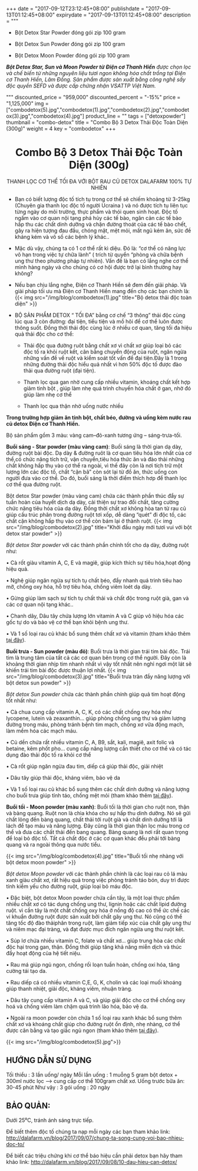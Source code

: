+++
date = "2017-09-12T23:12:45+08:00"
publishdate = "2017-09-13T01:12:45+08:00"
expirydate = "2017-09-13T01:12:45+08:00"
description = """

* Bột Detox Star Powder đóng gói zip 100 gram

* Bột Detox Sun Powder đóng gói zip 100 gram

* Bột Detox Moon Powder đóng gói zip 100 gram

_**Bột Detox Star, Sun và Moon Powder từ Điện cơ Thanh Hiền** được chọn lọc và chế biến từ những nguyên liệu
tươi ngon không hóa chất trồng tại Điện cơ Thanh Hiền, Lâm Đồng. Sản phẩm được
sản xuất bằng công nghệ sấy độc quyền SEFD và được cấp chứng nhận
VSATTP Việt Nam._

"""
discounted_price = "959,000"
discounted_percent = "-15%"
price = "1,125,000"
img = ["combodetox(5).jpg","combodetox(1).jpg","combodetox(2).jpg","combodetox(3).jpg","combodetox(4).jpg"]
product_line = ""
tags = ["detoxpowder"]
thumbnail = "combo-detox"
title = "Combo Bộ 3 Detox Thải Độc Toàn Diện (300g)"
weight = 4
key = "combodetox"
+++

<h1 style="text-align: center;">Combo Bộ 3 Detox Thải Độc Toàn Diện (300g)</h1>

<p style="text-align: center;">THANH LỌC CƠ THỂ TỐI ĐA VỚI BỘT RAU CỦ DETOX DALAFARM 100% TỰ NHIÊN</p>


-	Bạn có biết lượng độc tố tích tụ trong cơ thể sẽ chiếm khoảng từ 3-25kg (Chuyên gia thanh lọc độc tố người Ucraina ) và nó được tích tụ liên tục từng ngày do môi trường, thực phẩm và thói quen sinh hoạt. Độc tố ngấm vào cơ quan nội tạng phá hủy các tế bào, ngăn cản các tế bào hấp thu các chất dinh dưỡng và chặn đường thoát của các tế bào chết, gây ra hiện tượng đau đầu, chóng mặt, mệt mỏi, mất ngủ kém ăn, sức đề kháng kém và vô số các bệnh lý khác..

-	Mặc dù vậy, chúng ta có 1 cơ thể rất kì diệu. Đó là: “cơ thể có năng lực vô hạn trong việc tự chữa lành” ( trích từ quyển “phòng và chữa bệnh ung thư theo phương pháp tự nhiên). Vấn đề là bạn có lắng nghe cơ thể mình hàng ngày và cho chúng có cơ hội được trở lại bình thường hay không?

-	Nếu bạn chịu lắng nghe, Điện cơ Thanh Hiền sẽ  đem đến giải pháp. Và giải pháp tối ưu mà Điện cơ Thanh Hiền mang đến chọ các bạn chính là:
{{< img src="/img/blog/combodetox(1).jpg" title="Bộ detox thải độc toàn diện" >}}

-	BỘ SẢN PHẨM DETOX “ TỐI ĐA” bằng cơ chế “3 thông” thải độc cùng lúc qua 3 còn đường: đại tiện, tiểu tiện và mồ hôi để cơ thể luôn được thông suốt. Đồng thời thải độc cùng lúc ở nhiều cơ quan, tăng tối đa hiệu quả thải độc cho cơ thể:

    * Thải độc qua đường ruôt bằng chất xơ vì chất xơ giúp loại bỏ các độc tố ra khỏi ruột kết, cân bằng chuyển động của ruột, ngăn ngừa những vấn đề về ruột và kiểm soát tốt vấn đề đại tiện.Đây là 1 trong những đường thải độc hiểu quả nhất vì hơn 50%  độc tố được đào thải qua đường ruột (đại tiện).

    * Thanh lọc qua gan nhờ cung cấp nhiều vitamin, khoáng chất kết hợp giảm tinh bột , giúp làm nhẹ quá trình chuyến hóa chất ở gan, nhờ đó giúp làm nhẹ cơ thể

    * Thanh lọc qua thận nhờ uống nước nhiều

**Trong trường hợp giảm ăn tinh bột, chất béo, đường và uống kèm nước rau củ detox Điện cơ Thanh Hiền.**

Bộ sản phẩm gồm 3 màu: vàng cam–đỏ-xanh tương ứng – sáng-trưa-tối.

**Buổi sáng - Star powder (màu vàng cam)**: Buối sáng là thời gian dạ dày, đường ruột bài độc. Dạ dày & đường ruôt là cơ quan tiêu hóa lớn nhất của cơ thể,có chức năng tích trữ, vận chuyển,tiêu hóa thức ăn và đào thải những chất không hấp thụ vào cơ thể ra ngoài, vì thế đây còn là nơi tích trữ một lượng lớn các độc tố, chất “cặn bã” còn sót lại từ đồ ăn, thức uống con người đưa vào cơ thể. Do đó, buổi sáng là thời điểm thích hơp để thanh lọc cơ thể qua đường ruột.

Bột detox Star powder (màu vàng cam) chứa các thành phần thúc đẩy sự tuần hoàn của huyết dịch dạ dày, cải thiện sự trao đổi chất, tăng cường chức năng tiêu hóa của dạ dày. Đồng thời chất xơ không hòa tan từ rau củ giúp cấu trúc phân trong đường ruột tơi xốp, dễ dàng “quét” đi độc tố, các chất cặn không hấp thụ vào cơ thể còn bám lại ở thành ruột.
{{< img src="/img/blog/combodetox(2).jpg" title="Khởi đầu ngày mới tươi vui với bột detox star powder" >}}

_Bột detox Star powder_ với các thành phần chính tốt cho dạ dày, đường ruột như:

•	Cà rốt giàu vitamin A, C, E và magiê, giúp kích thích sự tiêu hóa,hoạt động hiệu quả.

•	Nghệ giúp ngăn ngừa sự tích tụ chất béo, đẩy nhanh quá trình tiêu hao mỡ, chống oxy hóa, hỗ trợ tiêu hóa, chống viêm loét dạ dày.

•	Gừng giúp làm sạch sự tích tụ chất thải và chất độc trong ruột già, gan và các cơ quan nội tạng khác..

•	Chanh dây, Dâu tây chứa lượng lớn vitamin A và C giúp vô hiệu hóa các gốc tự do và bảo vệ cơ thể bạn khỏi bệnh ung thư.

•	Và 1 số loại rau củ khác bổ sung thêm chất xơ và vitamin (tham khảo thêm [tại đây](http://dalafarm.vn/san-pham/b%E1%BB%99t-detox-star-powder-100g/)).

**Buổi trưa - Sun powder (màu đỏ)**: Buổi trưa là thời gian trái tim bài độc. Trái tim là trung tâm của tất cả các cơ quan bên trong cơ thể người. Đây còn là khoảng thời gian nhịp tim nhanh nhất vì vậy tốt nhất nên nghỉ ngơi một lát sẽ khiến trái tim bài độc được thuận lợi nhất.
 {{< img src="/img/blog/combodetox(3).jpg" title="Buổi trưa tràn đầy năng lượng với bột detox sun powder" >}}

_Bột detox Sun powder_ chứa  các thành phần chính giúp quả tim hoạt động tốt nhất như:

•	Cà chua cung cấp vitamin A, C, K, có các chất chống oxy hóa như lycopene, lutein và zeaxanthin... giúp phòng chống ung thư và giảm lượng đường trong máu, phòng tránh bệnh tim mạch, chống xơ vữa động mạch, làm mềm hóa các mạch máu.

•	Củ dền chứa rất nhiều vitamin C, A, B9, sắt, kali, magiê, axit folic và betaine, kẽm phốt pho... cung cấp năng lượng cần thiết cho cơ thể và có tác dụng đào thải độc tố ra khỏi cơ thể

•	Cà rốt giúp ngăn ngừa đau tim, diếp cá giúp thải độc, giải nhiệt

•	Dâu tây giúp thải độc, kháng viêm, bảo vệ da

•	Và 1 số loại rau củ khác bổ sung thêm các chất dinh dưỡng và năng lượng cho buổi trưa giúp tỉnh táo, chống mệt mỏi (tham khảo thêm [tại đây](http://dalafarm.vn/san-pham/b%E1%BB%99t-detox-sun-powder-100g/)).

**Buổi tối - Moon powder (màu xanh)**: Buổi tối là thời gian cho ruột non, thận và bàng quang. Ruột non là chìa khóa cho sự hấp thu dinh dưỡng. Nó sẽ gửi chất lỏng đến bàng quang, chất thải tới ruột già và chất dinh dưỡng tới lá lách để tạo máu và năng lượng. Đây cũng là thời gian thận lọc máu trong cơ thể và  đưa các chất thải đến bang quang. Bàng quang là nơi rất quan trọng để loại bỏ độc tố. Tất cả chất độc ở các cơ quan khác đều phải tới bàng quang và ra ngoài thông qua nước tiểu.

{{< img src="/img/blog/combodetox(4).jpg" title="Buổi tối nhẹ nhàng với bột detox moon powder" >}}

_Bột detox Moon powder_ với các thành phần chính là các loại rau  cỏ lá màu xanh giàu chất xơ,  rất hiệu quả  trong việc phòng tránh táo bón, duy trì được tính kiềm yếu cho đường ruột, giúp loại bỏ máu độc.

•	Đặc biệt, bột detox Moon powder chứa cần tây, là một loại thực phẩm nhiều chất xơ có tác dụng chống ung thư, lignin hoặc các chất lipid đường ruột. vì cần tây là một chất chống oxy hóa ở nồng độ cao có thể ức chế các vi khuẩn đường ruột được sản xuất bởi chất gây ung thư. Nó cũng có thể tăng tốc độ đào thảiphân trong ruột, làm giảm tiếp xúc của chất gây ung thư và niêm mạc đại tràng, và đạt được mục đích ngăn ngừa ung thư ruột kết.

•	Súp lơ chứa nhiều vitamin C, folate và chất xơ... giúp trung hòa các chất độc hại trong gan, thận. Đồng thời giúp tăng khả năng miễn dịch và thúc đẩy hoạt động của hệ tiết niệu.

•	Rau má giúp ngủ ngon, chống rối loạn tuần hoàn, chống oxi hóa, tăng cường tái tạo da.

•	Rau diếp cá có nhiều vitamin C,E, G, K, cholin và các loại muối khoáng giúp thanh nhiệt, giải độc, kháng viêm, nhuận tràng.

•	Dâu tây cung cấp vitamin A và C, và giúp giải độc cho cơ thể chống oxy hoá và chống viêm làm chậm quá trình lão hóa, bảo vệ da.

•	Ngoài ra moon powder còn chứa 1 số loại rau xanh khác bổ sung thêm chất xơ và khoáng chất giúp cho đường ruột ổn định, nhẹ nhàng, cơ thể được  cân bằng và tạo giấc ngủ ngon (tham khảo thêm [tại đây](http://dalafarm.vn/san-pham/b%E1%BB%99t-detox-moon-powder-100g/)).

{{< img src="/img/blog/combodetox(5).jpg">}}

## HƯỚNG DẪN SỬ DỤNG
Tối thiểu : 3 lần uống/ ngày
Mỗi lần uống : 1 muỗng 5 gram bột detox + 300ml nước lọc --> cung cấp cơ thể 100gram chất xơ.
Uống trước bữa ăn: 30-45 phút
Như vậy : 3 gói uống : 20 ngày

## BẢO QUẢN:
Dưới 25⁰C, tránh ánh sáng trực tiếp.

Để biết thêm độc tố chúng ta nạp mỗi ngày các bạn tham khảo link: http://dalafarm.vn/blog/2017/09/07/chung-ta-song-cung-voi-bao-nhieu-doc-to/

Để biết các triệu chứng khi cơ thể báo hiệu cần phải detox bạn hãy tham khảo link: http://dalafarm.vn/blog/2017/09/08/10-dau-hieu-can-detox/
